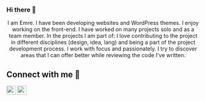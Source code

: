 ### Hi there 👋
<!-- <img width="100%" height = "250px" src="https://cdn.pixabay.com/photo/2018/01/14/23/12/nature-3082832_1280.jpg" alt="cover" /> -->
</div>

<p align='center'>
I am Emre. I have been developing websites and WordPress themes. I enjoy working on the front-end. I
have worked on many projects solo and as a team member. In the projects I am part of: I love contributing to the
project in different disciplines (design, idea, lang) and being a part of the project development process. I work
with focus and passionately. I try to discover areas that I can offer better while reviewing the code I've written.

</p>

<h2> Connect with me  🤝 </h2>
<a href = 'https://www.linkedin.com/in/kodemre' target="blank"> <img width = '24px' align= 'center' src="https://raw.githubusercontent.com/rahulbanerjee26/githubAboutMeGenerator/main/icons/linked-in-alt.svg"/></a> 
<a href = 'https://kodemre.com' target="blank"> <img width = '24px' align= 'center' src="https://raw.githubusercontent.com/rahulbanerjee26/githubAboutMeGenerator/main/icons/portfolio.png"/></a> 

<!--
**kodemre/kodemre** is a ✨ _special_ ✨ repository because its `README.md` (this file) appears on your GitHub profile.

Here are some ideas to get you started:

- 🔭 I’m currently working on ...
- 🌱 I’m currently learning ...
- 👯 I’m looking to collaborate on ...
- 🤔 I’m looking for help with ...
- 💬 Ask me about ...
- 📫 How to reach me: ...
- 😄 Pronouns: ...
- ⚡ Fun fact: ...
-->

